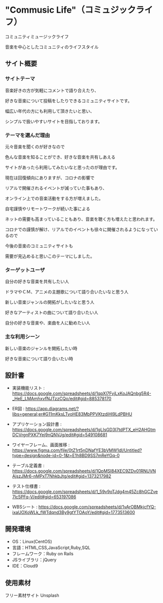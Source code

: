 
# "Commusic Life"（コミュジックライフ）
コミュニティミュージックライフ

音楽を中心としたコミュニティのライフスタイル

## サイト概要

### サイトテーマ


音楽好きの方が気軽にコメントで語り合えたり、

好きな音楽について投稿をしたりできるコミュニティサイトです。


幅広い年代の方にも利用して頂きたいと思い、

シンプルで扱いやすいサイトを目指しております。



### テーマを選んだ理由


元々音楽を聞くのが好きなので

色んな音楽を知ることができ、好きな音楽を共有しあえる

サイトがあったら利用してみたいなと思ったのが理由です。

現在は回復傾向にありますが、コロナの影響で

リアルで開催されるイベントが減っていた事もあり、

オンライン上での音楽活動をする方が増えました。

自宅謹慎やリモートワークが続いた事による

ネットの需要も高まっていることもあり、音楽を聴く方も増えたと思われます。

コロナでの謹慎が解け、リアルでのイベントも徐々に開催されるようになっているので

今後の音楽のコミュニティサイトも

需要が見込めると思いこのテーマにしました。


### ターゲットユーザ

自分の好きな音楽を共有したい人

ドラマやＣＭ、アニメの主題歌について語り合いたいなと思う人

新しい音楽ジャンルの開拓がしたいなと思う人

好きなアーティストの曲について語り合いたい人

自分の好きな音楽や、楽曲を人に勧めたい人


### 主な利用シーン

新しい音楽のジャンルを開拓したい時

好きな音楽について語り合いたい時


## 設計書

- 実装機能リスト : https://docs.google.com/spreadsheets/d/1qpXl7FvjLxKoJAQnbg5R4-_HeE_LMAmhxvfNJTzzCQo/edit#gid=885378170

- ER図 : https://app.diagrams.net/?libs=general;er#G11mKksLTvoHE83MbPPVKtzdiHl9LdPBHU

- アプリケーション設計書 : https://docs.google.com/spreadsheets/d/1gLIsGD3I7tdPTX_eH2AHGtmDCVrgnPXK7Yej9nQNVJg/edit#gid=549108681

- ワイヤーフレーム、画面推移 : https://www.figma.com/file/0tZ1rt5nDNafYE3bVMW1dI/Untitled?type=design&node-id=0-1&t=E1h8BD9SS7mReYGq-0

- テーブル定義書 : https://docs.google.com/spreadsheets/d/1QpMSI84XEC9ZDv01RNUVNAjszJMr6-nMPxT7NhkbJtg/edit#gid=1373217982

- テスト仕様書 : https://docs.google.com/spreadsheets/d/1_59v9oTJdg4m45Zc8hGCZve7lc5PFq-V/edit#gid=653197086

- ＷBSシート : https://docs.google.com/spreadsheets/d/1vArOBMkjcfYQ-ixaUOXoWLk_fWTdqnd3By9gtYTOAoY/edit#gid=1773513600

## 開発環境

- OS：Linux(CentOS)
- 言語：HTML,CSS,JavaScript,Ruby,SQL
- フレームワーク：Ruby on Rails
- JSライブラリ：jQuery
- IDE：Cloud9

## 使用素材

フリー素材サイト Unsplash
